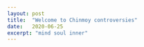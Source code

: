 ```yaml
---
layout: post
title:  "Welcome to Chinmoy controversies"
date:   2020-06-25
excerpt: "mind soul inner"
---
```

